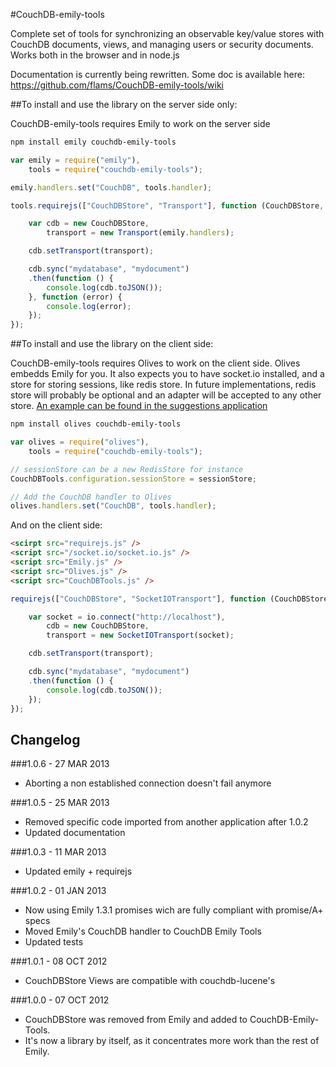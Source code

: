 #CouchDB-emily-tools

Complete set of tools for synchronizing an observable key/value stores with CouchDB documents, views, and managing users or security documents. Works both in the browser and in node.js

Documentation is currently being rewritten. Some doc is available here: https://github.com/flams/CouchDB-emily-tools/wiki

##To install and use the library on the server side only:

CouchDB-emily-tools requires Emily to work on the server side

```bash
npm install emily couchdb-emily-tools
```

```js
var emily = require("emily"),
	tools = require("couchdb-emily-tools");

emily.handlers.set("CouchDB", tools.handler);

tools.requirejs(["CouchDBStore", "Transport"], function (CouchDBStore, Transport) {

	var cdb = new CouchDBStore,
		transport = new Transport(emily.handlers);

	cdb.setTransport(transport);

	cdb.sync("mydatabase", "mydocument")
	.then(function () {
		console.log(cdb.toJSON());
	}, function (error) {
		console.log(error);
	});
});
```

##To install and use the library on the client side:

CouchDB-emily-tools requires Olives to work on the client side. Olives embedds Emily for you.
It also expects you to have socket.io installed, and a store for storing sessions, like redis store.
In future implementations, redis store will probably be optional and an adapter will be accepted to any other store.
[An example can be found in the suggestions application](https://github.com/podefr/suggestions/blob/master/server.js)

```bash
npm install olives couchdb-emily-tools
```

```js
var olives = require("olives"),
	tools = require("couchdb-emily-tools");

// sessionStore can be a new RedisStore for instance
CouchDBTools.configuration.sessionStore = sessionStore;

// Add the CouchDB handler to Olives
olives.handlers.set("CouchDB", tools.handler);
```

And on the client side:

```html
<scirpt src="requirejs.js" />
<script src="/socket.io/socket.io.js" />
<script src="Emily.js" />
<script src="Olives.js" />
<script src="CouchDBTools.js" />
```

```js
requirejs(["CouchDBStore", "SocketIOTransport"], function (CouchDBStore, SocketIOTransport) {

	var socket = io.connect("http://localhost"),
		cdb = new CouchDBStore,
		transport = new SocketIOTransport(socket);

	cdb.setTransport(transport);

	cdb.sync("mydatabase", "mydocument")
	.then(function () {
		console.log(cdb.toJSON());
	});
});
```

## Changelog

###1.0.6 - 27 MAR 2013

* Aborting a non established connection doesn't fail anymore

###1.0.5 - 25 MAR 2013

* Removed specific code imported from another application after 1.0.2
* Updated documentation

###1.0.3 - 11 MAR 2013

* Updated emily + requirejs

###1.0.2 - 01 JAN 2013

* Now using Emily 1.3.1 promises wich are fully compliant with promise/A+ specs
* Moved Emily's CouchDB handler to CouchDB Emily Tools
* Updated tests

###1.0.1 - 08 OCT 2012

* CouchDBStore Views are compatible with couchdb-lucene's

###1.0.0 - 07 OCT 2012

* CouchDBStore was removed from Emily and added to CouchDB-Emily-Tools.
* It's now a library by itself, as it concentrates more work than the rest of Emily.





